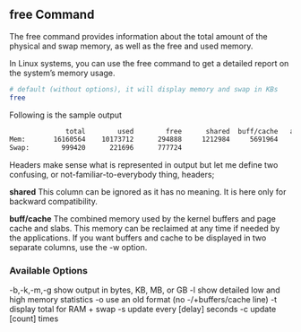 ## free Command

The free command provides information about the total amount of the physical and swap memory, as well as the free and used memory.

In Linux systems, you can use the free command to get a detailed report on the system’s memory usage.


```bash
# default (without options), it will display memory and swap in KBs
free
```
Following is the sample output
```bash
              total        used        free      shared  buff/cache   available
Mem:       16160564    10173712      294888     1212984     5691964     4436908
Swap:        999420      221696      777724
```

Headers make sense what is represented in output but let me define two confusing, or not-familiar-to-everybody thing, headers;

**shared** This column can be ignored as it has no meaning. It is here only for backward compatibility.

**buff/cache** The combined memory used by the kernel buffers and page cache and slabs. This memory can be reclaimed at any time if needed by the applications. If you want buffers and cache to be displayed in two separate columns, use the -w option.

### Available Options
-b,-k,-m,-g show output in bytes, KB, MB, or GB
-l show detailed low and high memory statistics
-o use an old format (no -/+buffers/cache line)
-t display total for RAM + swap
-s update every [delay] seconds
-c update [count] times
```
